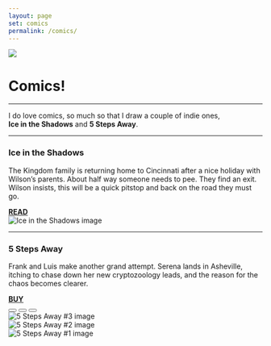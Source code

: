 ```yaml
---
layout: page
set: comics
permalink: /comics/
---
```


  <div class="row g-0 row-cols-1 row-cols-lg-3">
    <div class="col-lg-4 bd-home-thumbs">
        <p class="p-lg-4 pt-0 m-lg-4 mt-0 text-center">
        <img src="../images/v3/my_wolvie.jpg" class="img-fluid img-sidebar">
        </p>
    </div>
    <div class="col-lg-7">
    <div class="chat">
    <h1>Comics!</h1>
    <hr class="order-hr">
    <p>I do love comics, so much so that I draw a couple of indie ones,<br> <strong>Ice in the Shadows</strong> and <strong>5 Steps Away</strong>.</p>
    <hr class="mt-4">
    <div class="row">
        <div class="col-12 col-lg-5">
          <h3>Ice in the Shadows</h3>
          <p>The Kingdom family is returning home to Cincinnati after a nice holiday with Wilson&rsquo;s parents. About half way someone needs to pee. They find an exit. Wilson insists, this will be a quick pitstop and back on the road they must go.</p>
          <a href="{{ "ice/ice-1.html" | prepend: site.baseurl }}" class="button-bd me-3 mb-3"><strong>READ</strong></a>
        </div>
        <div class="col-12 col-lg-7 mb-4">
          <img src="{{ "/images/v3/ice/ice-cover.jpg" | prepend: site.baseurl }}" alt="Ice in the Shadows image" class="img-fluid">
        </div>
      </div>
          <hr class="mt-3">
    <div class="row">
        <div class="col-12 col-lg-5">
          <h3>5 Steps Away</h3>
          <p>Frank and Luis make another grand attempt. Serena lands in Asheville, itching to chase down her new cryptozoology leads, and the reason for the chaos becomes clearer.</p>
          <a href="{{ "contact/" | prepend: site.baseurl }}" class="button-bd me-3 mb-3"><strong>BUY</strong></a>
        </div>
        <div class="col-12 col-lg-7">
<div id="carouselExampleIndicators" class="carousel slide" data-bs-ride="carousel">
  <div class="carousel-indicators">
    <button type="button" data-bs-target="#carouselExampleIndicators" data-bs-slide-to="0" class="active" aria-current="true" aria-label="Slide 1"></button>
    <button type="button" data-bs-target="#carouselExampleIndicators" data-bs-slide-to="1" aria-label="Slide 2"></button>
    <button type="button" data-bs-target="#carouselExampleIndicators" data-bs-slide-to="2" aria-label="Slide 3"></button>
  </div>
            <div class="carousel-inner">
              <div class="carousel-item active">
                  <img src="{{ "/images/v3/ice/5-steps-away-cover-3.jpg" | prepend: site.baseurl }}" alt="5 Steps Away #3 image" class="img-fluid d-block w-100">
              </div>
              <div class="carousel-item">
                  <img src="{{ "/images/v3/ice/5-steps-away-cover-2.jpg" | prepend: site.baseurl }}" alt="5 Steps Away #2 image" class="img-fluid d-block w-100">
              </div>
              <div class="carousel-item">
                  <img src="{{ "/images/v3/ice/5-steps-away-cover-1.jpg" | prepend: site.baseurl }}" alt="5 Steps Away #1 image" class="img-fluid d-block w-100">
              </div>
            </div>
          </div>
        </div>
      </div>
  </div>
</div>